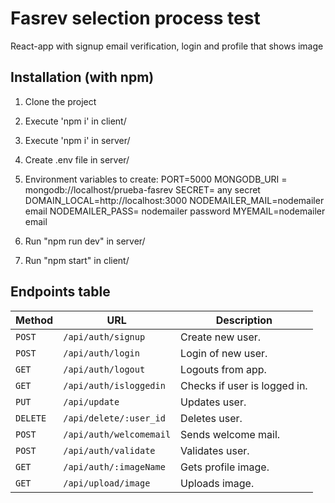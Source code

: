 # Fasrev selection process test
React-app with signup email verification, login and profile that shows image

## Installation (with npm)
1. Clone the project
2. Execute 'npm i' in client/
3. Execute 'npm i' in server/
4. Create .env file in server/
5. Environment variables to create:
PORT=5000
MONGODB_URI = mongodb://localhost/prueba-fasrev
SECRET= any secret
DOMAIN_LOCAL=http://localhost:3000
NODEMAILER_MAIL=nodemailer email
NODEMAILER_PASS= nodemailer password
MYEMAIL=nodemailer email

6. Run "npm run dev" in server/
7. Run "npm start" in client/


## Endpoints table

| Method   | URL                                      | Description                              |
| -------- | ---------------------------------------- | ---------------------------------------- |
| `POST`    | `/api/auth/signup`                      | Create new user.                      |
| `POST`   | `/api/auth/login`                        | Login of new user.                       |
| `GET`    | `/api/auth/logout`                       | Logouts from app.                       |
| `GET`  | `/api/auth/isloggedin`                   | Checks if user is logged in.    |
| `PUT`   | `/api/update`                 | Updates user.                 |
| `DELETE`   | `/api/delete/:user_id`                 | Deletes user.                 |
| `POST`    | `/api/auth/welcomemail`                       | Sends welcome mail.             |
| `POST`    | `/api/auth/validate`                       | Validates user.                       |
| `GET`    | `/api/auth/:imageName`                       | Gets profile image.                       |
| `GET`    | `/api/upload/image`                       | Uploads image.                       |